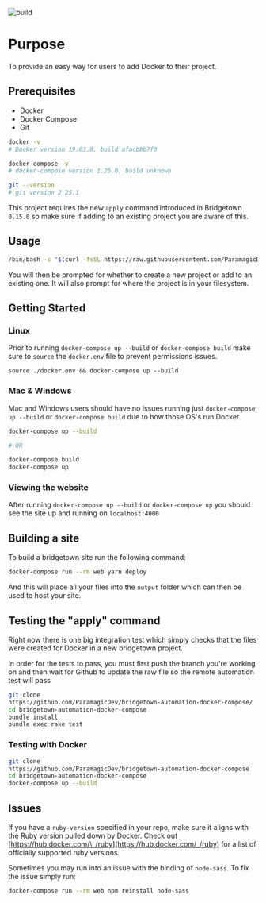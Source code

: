 ![build](https://github.com/ParamagicDev/bridgetown-automation-docker-compose/workflows/build/badge.svg)

# Purpose

To provide an easy way for users to add Docker to their project.

## Prerequisites

- Docker
- Docker Compose
- Git

```bash
docker -v
# Docker version 19.03.8, build afacb8b7f0

docker-compose -v
# docker-compose version 1.25.0, build unknown

git --version
# git version 2.25.1
```

This project requires the new `apply` command introduced in Bridgetown
`0.15.0` so make sure if adding to an existing project you are aware of
this.

## Usage

```bash
/bin/bash -c "$(curl -fsSL https://raw.githubusercontent.com/ParamagicDev/bridgetown-automation-docker-compose/master/installer.sh)"
```

You will then be prompted for whether to create a new project or add to
an existing one. It will also prompt for where the project is in your
filesystem.

## Getting Started

### Linux

Prior to running `docker-compose up --build` or `docker-compose build`
make sure to `source` the `docker.env` file to prevent permissions
issues.

`source ./docker.env && docker-compose up --build`

### Mac & Windows

Mac and Windows users should have no issues running just
`docker-compose up --build` or `docker-compose build` due to how those OS's run Docker.

```bash
docker-compose up --build

# OR

docker-compose build
docker-compose up
```

### Viewing the website

After running `docker-compose up --build` or `docker-compose up` you
should see the site up and running on `localhost:4000`

## Building a site

To build a bridgetown site run the following command:

```bash
docker-compose run --rm web yarn deploy
```

And this will place all your files into the `output` folder which can
then be used to host your site.

## Testing the "apply" command

Right now there is one big integration test which simply
checks that the files were created for Docker in a new bridgetown project.

In order for the tests to pass, you must first push the branch you're working on and then
wait for Github to update the raw file so the remote automation test will pass

```bash
git clone
https://github.com/ParamagicDev/bridgetown-automation-docker-compose/
cd bridgetown-automation-docker-compose
bundle install
bundle exec rake test
```

### Testing with Docker

```bash
git clone
https://github.com/ParamagicDev/bridgetown-automation-docker-compose
cd bridgetown-automation-docker-compose
docker-compose up --build
```

## Issues

If you have a `ruby-version` specified in your repo, make sure it aligns
with the Ruby version pulled down by Docker. Check out
[https://hub.docker.com/\_/ruby](https://hub.docker.com/_/ruby) for a
list of officially supported ruby versions.

Sometimes you may run into an issue with the binding of `node-sass`. To
fix the issue simply run:

```bash
docker-compose run --rm web npm reinstall node-sass
```
